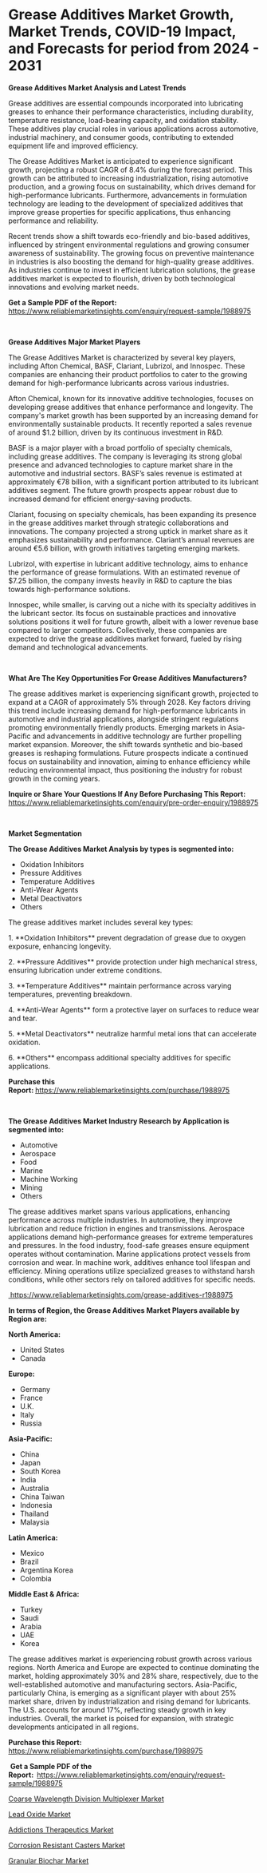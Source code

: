 <p><h1>Grease Additives Market Growth, Market Trends, COVID-19 Impact, and Forecasts for period from 2024 - 2031</h1></p><p><strong>Grease Additives Market Analysis and Latest Trends</strong></p>
<p><p>Grease additives are essential compounds incorporated into lubricating greases to enhance their performance characteristics, including durability, temperature resistance, load-bearing capacity, and oxidation stability. These additives play crucial roles in various applications across automotive, industrial machinery, and consumer goods, contributing to extended equipment life and improved efficiency.</p><p>The Grease Additives Market is anticipated to experience significant growth, projecting a robust CAGR of 8.4% during the forecast period. This growth can be attributed to increasing industrialization, rising automotive production, and a growing focus on sustainability, which drives demand for high-performance lubricants. Furthermore, advancements in formulation technology are leading to the development of specialized additives that improve grease properties for specific applications, thus enhancing performance and reliability.</p><p>Recent trends show a shift towards eco-friendly and bio-based additives, influenced by stringent environmental regulations and growing consumer awareness of sustainability. The growing focus on preventive maintenance in industries is also boosting the demand for high-quality grease additives. As industries continue to invest in efficient lubrication solutions, the grease additives market is expected to flourish, driven by both technological innovations and evolving market needs.</p></p>
<p><strong>Get a Sample PDF of the Report:&nbsp;</strong> <a href="https://www.reliablemarketinsights.com/enquiry/request-sample/1988975?utm_campaign=1197&utm_medium=2&utm_source=Github&utm_content=ia&utm_term=15112024&utm_id=grease-additives">https://www.reliablemarketinsights.com/enquiry/request-sample/1988975</a></p>
<p>&nbsp;</p>
<p><strong>Grease Additives Major Market Players</strong></p>
<p><p>The Grease Additives Market is characterized by several key players, including Afton Chemical, BASF, Clariant, Lubrizol, and Innospec. These companies are enhancing their product portfolios to cater to the growing demand for high-performance lubricants across various industries.</p><p>Afton Chemical, known for its innovative additive technologies, focuses on developing grease additives that enhance performance and longevity. The company's market growth has been supported by an increasing demand for environmentally sustainable products. It recently reported a sales revenue of around $1.2 billion, driven by its continuous investment in R&D.</p><p>BASF is a major player with a broad portfolio of specialty chemicals, including grease additives. The company is leveraging its strong global presence and advanced technologies to capture market share in the automotive and industrial sectors. BASF’s sales revenue is estimated at approximately €78 billion, with a significant portion attributed to its lubricant additives segment. The future growth prospects appear robust due to increased demand for efficient energy-saving products.</p><p>Clariant, focusing on specialty chemicals, has been expanding its presence in the grease additives market through strategic collaborations and innovations. The company projected a strong uptick in market share as it emphasizes sustainability and performance. Clariant’s annual revenues are around €5.6 billion, with growth initiatives targeting emerging markets.</p><p>Lubrizol, with expertise in lubricant additive technology, aims to enhance the performance of grease formulations. With an estimated revenue of $7.25 billion, the company invests heavily in R&D to capture the bias towards high-performance solutions.</p><p>Innospec, while smaller, is carving out a niche with its specialty additives in the lubricant sector. Its focus on sustainable practices and innovative solutions positions it well for future growth, albeit with a lower revenue base compared to larger competitors. Collectively, these companies are expected to drive the grease additives market forward, fueled by rising demand and technological advancements.</p></p>
<p>&nbsp;</p>
<p><strong>What Are The Key Opportunities For Grease Additives Manufacturers?</strong></p>
<p><p>The grease additives market is experiencing significant growth, projected to expand at a CAGR of approximately 5% through 2028. Key factors driving this trend include increasing demand for high-performance lubricants in automotive and industrial applications, alongside stringent regulations promoting environmentally friendly products. Emerging markets in Asia-Pacific and advancements in additive technology are further propelling market expansion. Moreover, the shift towards synthetic and bio-based greases is reshaping formulations. Future prospects indicate a continued focus on sustainability and innovation, aiming to enhance efficiency while reducing environmental impact, thus positioning the industry for robust growth in the coming years.</p></p>
<p><strong>Inquire or Share Your Questions If Any Before Purchasing This Report:</strong> <a href="https://www.reliablemarketinsights.com/enquiry/pre-order-enquiry/1988975?utm_campaign=1197&utm_medium=2&utm_source=Github&utm_content=ia&utm_term=15112024&utm_id=grease-additives">https://www.reliablemarketinsights.com/enquiry/pre-order-enquiry/1988975</a></p>
<p>&nbsp;</p>
<p><strong>Market Segmentation</strong></p>
<p><strong>The Grease Additives Market Analysis by types is segmented into:</strong></p>
<p><ul><li>Oxidation Inhibitors</li><li>Pressure Additives</li><li>Temperature Additives</li><li>Anti-Wear Agents</li><li>Metal Deactivators</li><li>Others</li></ul></p>
<p><p>The grease additives market includes several key types: </p><p>1. **Oxidation Inhibitors** prevent degradation of grease due to oxygen exposure, enhancing longevity. </p><p>2. **Pressure Additives** provide protection under high mechanical stress, ensuring lubrication under extreme conditions. </p><p>3. **Temperature Additives** maintain performance across varying temperatures, preventing breakdown. </p><p>4. **Anti-Wear Agents** form a protective layer on surfaces to reduce wear and tear. </p><p>5. **Metal Deactivators** neutralize harmful metal ions that can accelerate oxidation. </p><p>6. **Others** encompass additional specialty additives for specific applications.</p></p>
<p><strong>Purchase this Report:&nbsp;</strong><a href="https://www.reliablemarketinsights.com/purchase/1988975?utm_campaign=1197&utm_medium=2&utm_source=Github&utm_content=ia&utm_term=15112024&utm_id=grease-additives">https://www.reliablemarketinsights.com/purchase/1988975</a></p>
<p>&nbsp;</p>
<p><strong>The Grease Additives Market Industry Research by Application is segmented into:</strong></p>
<p><ul><li>Automotive</li><li>Aerospace</li><li>Food</li><li>Marine</li><li>Machine Working</li><li>Mining</li><li>Others</li></ul></p>
<p><p>The grease additives market spans various applications, enhancing performance across multiple industries. In automotive, they improve lubrication and reduce friction in engines and transmissions. Aerospace applications demand high-performance greases for extreme temperatures and pressures. In the food industry, food-safe greases ensure equipment operates without contamination. Marine applications protect vessels from corrosion and wear. In machine work, additives enhance tool lifespan and efficiency. Mining operations utilize specialized greases to withstand harsh conditions, while other sectors rely on tailored additives for specific needs.</p></p>
<p><a href="https://www.reliablemarketinsights.com/grease-additives-r1988975?utm_campaign=1197&utm_medium=2&utm_source=Github&utm_content=ia&utm_term=15112024&utm_id=grease-additives">&nbsp;https://www.reliablemarketinsights.com/grease-additives-r1988975</a></p>
<p><strong>In terms of Region, the Grease Additives Market Players available by Region are:</strong></p>
<p>
    <p> <strong> North America: </strong>
        <ul>
            <li>United States</li>
            <li>Canada</li>
        </ul>
        </p> 
    <p> <strong> Europe: </strong>
        <ul>
            <li>Germany</li>
            <li>France</li>
            <li>U.K.</li>
            <li>Italy</li>
            <li>Russia</li>
        </ul>
        </p> 
    <p> <strong> Asia-Pacific: </strong>
        <ul>
            <li>China</li>
            <li>Japan</li>
            <li>South Korea</li>
            <li>India</li>
            <li>Australia</li>
            <li>China Taiwan</li>
            <li>Indonesia</li>
            <li>Thailand</li>
            <li>Malaysia</li>
        </ul>
        </p> 
    <p> <strong> Latin America: </strong>
        <ul>
            <li>Mexico</li>
            <li>Brazil</li>
            <li>Argentina Korea</li>
            <li>Colombia</li>
        </ul>
        </p> 
    <p> <strong> Middle East & Africa: </strong>
        <ul>
            <li>Turkey</li>
            <li>Saudi</li>
            <li>Arabia</li>
            <li>UAE</li>
            <li>Korea</li>
        </ul>
    </p>
    </p>
<p><p>The grease additives market is experiencing robust growth across various regions. North America and Europe are expected to continue dominating the market, holding approximately 30% and 28% share, respectively, due to the well-established automotive and manufacturing sectors. Asia-Pacific, particularly China, is emerging as a significant player with about 25% market share, driven by industrialization and rising demand for lubricants. The U.S. accounts for around 17%, reflecting steady growth in key industries. Overall, the market is poised for expansion, with strategic developments anticipated in all regions.</p></p>
<p><strong>Purchase this Report: </strong><a href="https://www.reliablemarketinsights.com/purchase/1988975?utm_campaign=1197&utm_medium=2&utm_source=Github&utm_content=ia&utm_term=15112024&utm_id=grease-additives">https://www.reliablemarketinsights.com/purchase/1988975</a></p>
<p>&nbsp;<strong>Get a Sample PDF of the Report:&nbsp;&nbsp;</strong><a href="https://www.reliablemarketinsights.com/enquiry/request-sample/1988975?utm_campaign=1197&utm_medium=2&utm_source=Github&utm_content=ia&utm_term=15112024&utm_id=grease-additives">https://www.reliablemarketinsights.com/enquiry/request-sample/1988975</a></p>
<p><strong></strong></p>
<p><p><a href="https://issuu.com/reportprime-2/docs/coarse-wavelength-division-multiple_47d3d7776236b4?utm_campaign=1197&utm_medium=2&utm_source=Github&utm_content=ia&utm_term=15112024&utm_id=grease-additives">Coarse Wavelength Division Multiplexer Market</a></p><p><a href="https://github.com/prosalinda88/Market-Research-Report-List-6/blob/main/lead-oxide-market.md?utm_campaign=1197&utm_medium=2&utm_source=Github&utm_content=ia&utm_term=15112024&utm_id=grease-additives">Lead Oxide Market</a></p><p><a href="https://issuu.com/reportprime-2/docs/addictions-therapeutics-market-size_cbee66da088116?utm_campaign=1197&utm_medium=2&utm_source=Github&utm_content=ia&utm_term=15112024&utm_id=grease-additives">Addictions Therapeutics Market</a></p><p><a href="https://www.linkedin.com/pulse/global-corrosion-resistant-casters-market-trends-insights-growth-qhapc?utm_campaign=1197&utm_medium=2&utm_source=Github&utm_content=ia&utm_term=15112024&utm_id=grease-additives">Corrosion Resistant Casters Market</a></p><p><a href="https://www.linkedin.com/pulse/insights-granular-biochar-market-players-size-geographical-hxosc?utm_campaign=1197&utm_medium=2&utm_source=Github&utm_content=ia&utm_term=15112024&utm_id=grease-additives">Granular Biochar Market</a></p></p>